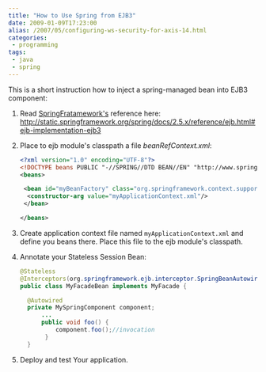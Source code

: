 ```yaml
---
title: "How to Use Spring from EJB3"
date: 2009-01-09T17:23:00
alias: /2007/05/configuring-ws-security-for-axis-14.html
categories:
 - programming
tags:
 - java
 - spring
---
```


This is a short instruction how to inject a spring-managed bean into EJB3 component<!--more-->:

1. Read <a href="http://www.springsource.org/">SpringFratamework's</a> reference here: <a href="http://static.springframework.org/spring/docs/2.5.x/reference/ejb.html#ejb-implementation-ejb3">http://static.springframework.org/spring/docs/2.5.x/reference/ejb.html#ejb-implementation-ejb3</a>
2. Place to ejb module's classpath a file _beanRefContext.xml_:

    ```xml
    <?xml version="1.0" encoding="UTF-8"?>
    <!DOCTYPE beans PUBLIC "-//SPRING//DTD BEAN//EN" "http://www.springframework.org/dtd/spring-beans.dtd">
    <beans>

     <bean id="myBeanFactory" class="org.springframework.context.support.ClassPathXmlApplicationContext">
      <constructor-arg value="myApplicationContext.xml"/>
     </bean>

    </beans>
    ```
3. Create application context file named `myApplicationContext.xml` and define you beans there. Place this file to the ejb module's classpath.
4. Annotate your Stateless Session Bean:

    ```java
    @Stateless
    @Interceptors(org.springframework.ejb.interceptor.SpringBeanAutowiringInterceptor.class)
    public class MyFacadeBean implements MyFacade {

      @Autowired
      private MySpringComponent component;
          ...
          public void foo() {
              component.foo();//invocation
           }
      }
    ```

5. Deploy and test Your application.
